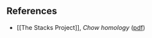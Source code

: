 

## References

* [[The Stacks Project]], _Chow homology_ ([pdf](http://stacks.math.columbia.edu/download/chow.pdf))


